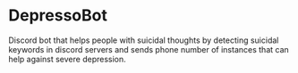 # DepressoBot
Discord bot that helps people with suicidal thoughts by detecting suicidal keywords in discord servers and sends phone number of instances that can help against severe depression. 
